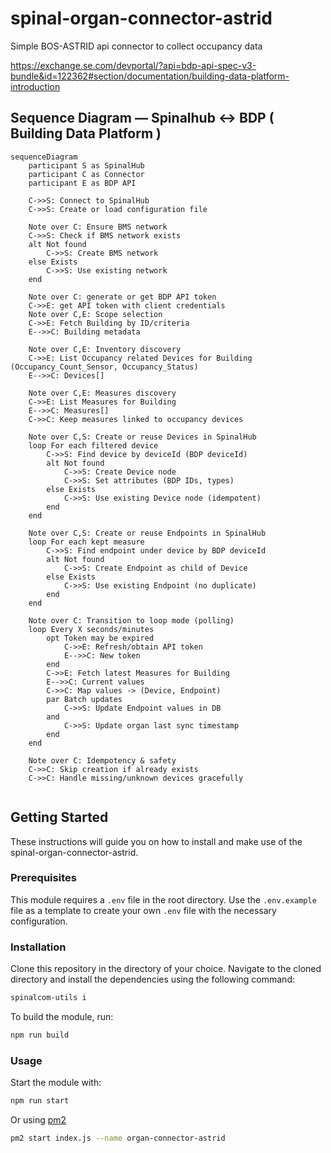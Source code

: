 # spinal-organ-connector-astrid
Simple BOS-ASTRID api connector to collect occupancy data

https://exchange.se.com/devportal/?api=bdp-api-spec-v3-bundle&id=122362#section/documentation/building-data-platform-introduction

## Sequence Diagram — Spinalhub <-> BDP ( Building Data Platform )

```mermaid
sequenceDiagram
    participant S as SpinalHub
    participant C as Connector
    participant E as BDP API

    C->>S: Connect to SpinalHub
    C->>S: Create or load configuration file

    Note over C: Ensure BMS network
    C->>S: Check if BMS network exists
    alt Not found
        C->>S: Create BMS network
    else Exists
        C->>S: Use existing network
    end

    Note over C: generate or get BDP API token
    C->>E: get API token with client credentials
    Note over C,E: Scope selection
    C->>E: Fetch Building by ID/criteria
    E-->>C: Building metadata

    Note over C,E: Inventory discovery
    C->>E: List Occupancy related Devices for Building (Occupancy_Count_Sensor, Occupancy_Status)
    E-->>C: Devices[]

    Note over C,E: Measures discovery
    C->>E: List Measures for Building
    E-->>C: Measures[]
    C->>C: Keep measures linked to occupancy devices

    Note over C,S: Create or reuse Devices in SpinalHub
    loop For each filtered device
        C->>S: Find device by deviceId (BDP deviceId)
        alt Not found
            C->>S: Create Device node
            C->>S: Set attributes (BDP IDs, types)
        else Exists
            C->>S: Use existing Device node (idempotent)
        end
    end

    Note over C,S: Create or reuse Endpoints in SpinalHub
    loop For each kept measure
        C->>S: Find endpoint under device by BDP deviceId
        alt Not found
            C->>S: Create Endpoint as child of Device
        else Exists
            C->>S: Use existing Endpoint (no duplicate)
        end
    end

    Note over C: Transition to loop mode (polling)
    loop Every X seconds/minutes
        opt Token may be expired
            C->>E: Refresh/obtain API token
            E-->>C: New token
        end
        C->>E: Fetch latest Measures for Building
        E-->>C: Current values
        C->>C: Map values -> (Device, Endpoint)
        par Batch updates
            C->>S: Update Endpoint values in DB
        and
            C->>S: Update organ last sync timestamp
        end
    end

    Note over C: Idempotency & safety
    C->>C: Skip creation if already exists
    C->>C: Handle missing/unknown devices gracefully


```


## Getting Started

These instructions will guide you on how to install and make use of the spinal-organ-connector-astrid.

### Prerequisites

This module requires a `.env` file in the root directory. Use the `.env.example` file as a template to create your own `.env` file with the necessary configuration.


### Installation

Clone this repository in the directory of your choice. Navigate to the cloned directory and install the dependencies using the following command:
    
```bash
spinalcom-utils i
```

To build the module, run:

```bash
npm run build
```

### Usage

Start the module with:

```bash
npm run start
```

Or using [pm2](https://pm2.keymetrics.io/docs/usage/quick-start/)
```bash
pm2 start index.js --name organ-connector-astrid
```
```